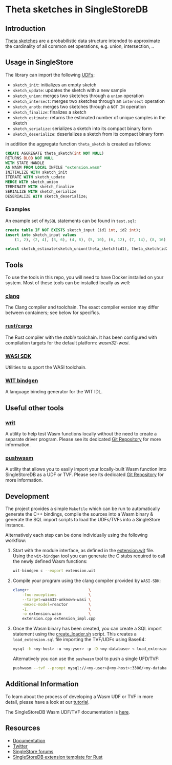 # Theta sketches in SingleStoreDB

## Introduction

[Theta sketches](https://datasketches.apache.org/docs/Theta/ThetaSketchFramework.html) are a probabilistic data structure intended to approximate the cardinality of all common set operations,
e.g. union, intersection, ..

## Usage in SingleStore

The library can import the following [UDFs](https://placeholder):
* `sketch_init`: initializes an empty sketch
* `sketch_update`: updates the sketch with a new sample
* `sketch_union`: merges two sketches through a `union` operation
* `sketch_intersect`: merges two sketches through an `intersect` operation
* `sketch_anotb`: merges two sketches through a `NOT IN` operation
* `sketch_finalize`: finalizes a sketch
* `sketch_estimate`: returns the estimated number of unique samples in the sketch
* `sketch_serialize`: serializes a sketch into its compact binary form
* `sketch_deserialize`: deserializes a sketch from its compact binary form 

in addition the aggregate function `theta_sketch` is created as follows:
```sql
CREATE AGGREGATE theta_sketch(int NOT NULL)
RETURNS BLOB NOT NULL
WITH STATE HANDLE
AS WASM FROM LOCAL INFILE "extension.wasm"
INITIALIZE WITH sketch_init
ITERATE WITH sketch_update
MERGE WITH sketch_union
TERMINATE WITH sketch_finalize
SERIALIZE WITH sketch_serialize
DESERIALIZE WITH sketch_deserialize;
```

### Examples

An example set of `MySQL` statements can be found in `test.sql`:
```sql
create table IF NOT EXISTS sketch_input (id1 int, id2 int);
insert into sketch_input values
    (1, 2), (2, 4), (3, 6), (4, 8), (5, 10), (6, 12), (7, 14), (8, 16), (9, 18), (10, 20);

select sketch_estimate(sketch_union(theta_sketch(id1), theta_sketch(id2))) from sketch_input;
```

## Tools

To use the tools in this repo, you will need to have Docker installed on your system.  Most of these tools can be installed locally as well:

### [clang](https://clang.llvm.org)
The Clang compiler and toolchain.  The exact compiler version may differ between containers; see below for specifics.

### [rust/cargo](https://www.rust-lang.org)
The Rust compiler with the *stable* toolchain.  It has been configured with compilation targets for the default platform: *wasm32-wasi*.

### [WASI SDK](https://github.com/WebAssembly/wasi-sdk)
Utilities to support the WASI toolchain.

### [WIT bindgen](https://github.com/WebAssembly/wasi-sdk)
A language binding generator for the WIT IDL.

## Useful other tools

### [writ](https://github.com/singlestore-labs/writ)
A utility to help test Wasm functions locally without the need to create a separate driver program.  Please see its dedicated [Git Repository](https://github.com/singlestore-labs/writ) for more information.

### [pushwasm](https://github.com/singlestore-labs/pushwasm)
A utility that allows you to easily import your locally-built Wasm function into SingleStoreDB as a UDF or TVF.  Please see its dedicated [Git Repository](https://github.com/singlestore-labs/pushwasm) for more information.

## Development

The project provides a simple `Makefile` which can be run to automatically generate the C++ bindings, compile the sources into a Wasm binary & generate the SQL import scripts to load the UDFs/TVFs into a SingleStore instance.

Alternatively each step can be done individually using the following workflow:

1. Start with the module interface, as defined in the [extension.wit](https://github.com/singlestore-labs/singlestoredb-extension-cpp-template/blob/main/extension.wit) file. Using the `wit-bindgen` tool you can generate the C stubs required to call the newly defined Wasm functions: 
    ```sh
    wit-bindgen c --export extension.wit
    ```

1. Compile your program using the clang compiler provided by `WASI-SDK`:
    ```sh
    clang++                          \
        -fno-exceptions              \
        --target=wasm32-unknown-wasi \
        -mexec-model=reactor         \
        -I.                          \
        -o extension.wasm            \
        extension.cpp extension_impl.cpp
    ```

1. Once the Wasm binary has been created, you can create a SQL import statement using the [create_loader.sh](https://github.com/singlestore-labs/singlestoredb-extension-cpp-template/blob/main/create_loader.sh) script. This creates a `load_extension.sql` file importing the TVF/UDFs using Base64:
    ```sh
    mysql -h <my-host> -u <my-yser> -p -D <my-database> < load_extension.sql
    ```
    Alternatively you can use the `pushwasm` tool to push a single UFD/TVF:
    ```sh
    pushwasm --tvf --prompt mysql://<my-user>@<my-host>:3306/<my-database> --wit extension.wit extension.wasm greet
    ```

## Additional Information

To learn about the process of developing a Wasm UDF or TVF in more detail, please have a look at our [tutorial](https://singlestore-labs.github.io/singlestore-wasm-toolkit/html/Tutorial-Overview.html).

The SingleStoreDB Wasm UDF/TVF documentation is [here](https://docs.singlestore.com/managed-service/en/reference/code-engine---powered-by-wasm.html).

## Resources

* [Documentation](https://docs.singlestore.com)
* [Twitter](https://twitter.com/SingleStoreDevs)
* [SingleStore forums](https://www.singlestore.com/forum)
* [SingleStoreDB extension template for Rust](https://github.com/singlestore-labs/singlestoredb-extension-rust-template)

